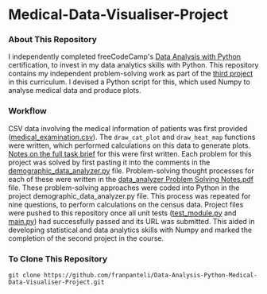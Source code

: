 # Medical-Data-Visualiser-Project
### About This Repository
I independently completed freeCodeCamp's [Data Analysis with Python](https://www.freecodecamp.org/learn/data-analysis-with-python#data-analysis-with-python-course) certification, to invest in my data analytics skills with Python. This repository contains my independent problem-solving work as part of the [third project](https://www.freecodecamp.org/learn/data-analysis-with-python/data-analysis-with-python-projects/medical-data-visualizer) in this curriculum. I devised a Python script for this, which used Numpy to analyse medical data and produce plots. 

### Workflow
CSV data involving the medical information of patients was first provided ([medical_examination.csv](https://github.com/franpanteli/Data-Analysis-Python-Medical-Data-Visualiser-Project/blob/main/medical_examination.csv)). The `draw_cat_plot` and `draw_heat_map` functions were written, which performed calculations on this data to generate plots. [Notes on the full task brief](https://github.com/franpanteli/Data-Analysis-Python-Medical-Data-Visualiser-Project/blob/main/1%20project-task-notes.txt) for this were first written. Each problem for this project was solved by first pasting it into the comments in the [demographic_data_analyzer.py](https://github.com/franpanteli/Data-Analysis-Python-Demographic-Data-Analyser-Project/blob/main/demographic_data_analyzer.py) file. Problem-solving thought processes for each of these were written in the [data_analyzer Problem Solving Notes.pdf](https://github.com/franpanteli/Data-Analysis-Python-Demographic-Data-Analyser-Project/blob/main/data_analyzer%20Problem%20Solving%20Notes.pdf) file. These problem-solving approaches were coded into Python in the project demographic_data_analyzer.py file. This process was repeated for nine questions, to perform calculations on the census data. Project files were pushed to this repository once all unit tests ([test_module.py](https://github.com/franpanteli/Data-Analysis-Python-Demographic-Data-Analyser-Project/blob/main/test_module.py) and [main.py](https://github.com/franpanteli/Data-Analysis-Python-Demographic-Data-Analyser-Project/blob/main/main.py)) had successfully passed and its URL was submitted. This aided in developing statistical and data analytics skills with Numpy and marked the completion of the second project in the course. 

### To Clone This Repository
```
git clone https://github.com/franpanteli/Data-Analysis-Python-Medical-Data-Visualiser-Project.git
```
